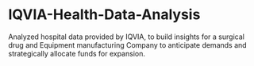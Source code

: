 # IQVIA-Health-Data-Analysis
Analyzed hospital data provided by IQVIA, to build insights for a surgical drug and Equipment manufacturing Company to anticipate demands and strategically allocate funds for expansion.
